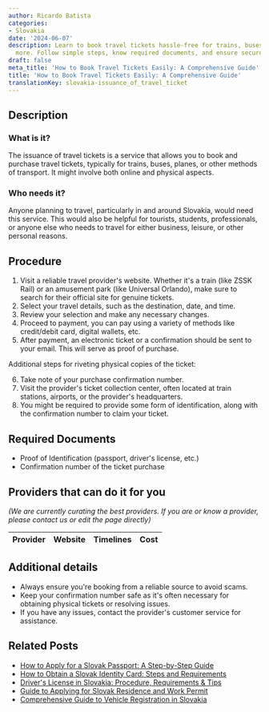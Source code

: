 ```yaml
---
author: Ricardo Batista
categories:
- Slovakia
date: '2024-06-07'
description: Learn to book travel tickets hassle-free for trains, buses, planes, and
  more. Follow simple steps, know required documents, and ensure secure purchases.
draft: false
meta_title: 'How to Book Travel Tickets Easily: A Comprehensive Guide'
title: 'How to Book Travel Tickets Easily: A Comprehensive Guide'
translationKey: slovakia-issuance_of_travel_ticket
---
```


## Description
### What is it?
The issuance of travel tickets is a service that allows you to book and purchase travel tickets, typically for trains, buses, planes, or other methods of transport. It might involve both online and physical aspects.

### Who needs it?
Anyone planning to travel, particularly in and around Slovakia, would need this service. This would also be helpful for tourists, students, professionals, or anyone else who needs to travel for either business, leisure, or other personal reasons.

## Procedure
1. Visit a reliable travel provider's website. Whether it's a train (like ZSSK Rail) or an amusement park (like Universal Orlando), make sure to search for their official site for genuine tickets.
2. Select your travel details, such as the destination, date, and time.
3. Review your selection and make any necessary changes.
4. Proceed to payment, you can pay using a variety of methods like credit/debit card, digital wallets, etc.
5. After payment, an electronic ticket or a confirmation should be sent to your email. This will serve as proof of purchase.

Additional steps for riveting physical copies of the ticket:

6. Take note of your purchase confirmation number.
7. Visit the provider's ticket collection center, often located at train stations, airports, or the provider's headquarters.
8. You might be required to provide some form of identification, along with the confirmation number to claim your ticket.

## Required Documents
- Proof of Identification (passport, driver's license, etc.)
- Confirmation number of the ticket purchase

## Providers that can do it for you

_(We are currently curating the best providers. If you are or know a provider, please contact us or edit the page directly)_

| Provider        |     Website     |     Timelines    |       Cost      |
| :-------------: | :-------------: |  :-------------: | :-------------: |

## Additional details
- Always ensure you're booking from a reliable source to avoid scams.
- Keep your confirmation number safe as it's often necessary for obtaining physical tickets or resolving issues.
- If you have any issues, contact the provider's customer service for assistance.
## Related Posts

- [How to Apply for a Slovak Passport: A Step-by-Step Guide](https://tramitit.com/guides/slovakia/issuance_of_passport/)
- [How to Obtain a Slovak Identity Card: Steps and Requirements](https://tramitit.com/guides/slovakia/issuance_of_identity_card/)
- [Driver's License in Slovakia: Procedure, Requirements & Tips](https://tramitit.com/guides/slovakia/issuance_of_drivers_license/)
- [Guide to Applying for Slovak Residence and Work Permit](https://tramitit.com/guides/slovakia/application_for_residence_with_work_permit/)
- [Comprehensive Guide to Vehicle Registration in Slovakia](https://tramitit.com/guides/slovakia/vehicle_registration/)